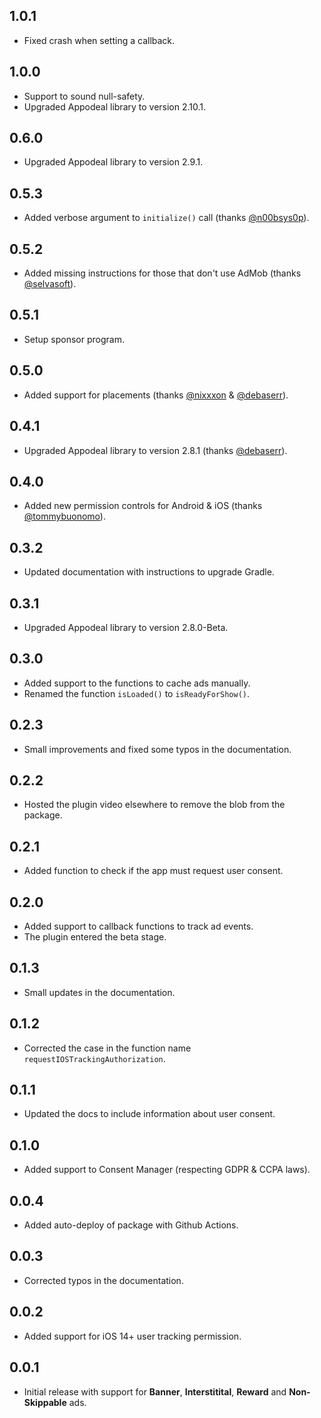 ## 1.0.1

* Fixed crash when setting a callback.

## 1.0.0

* Support to sound null-safety.
* Upgraded Appodeal library to version 2.10.1.

## 0.6.0

* Upgraded Appodeal library to version 2.9.1.

## 0.5.3

* Added verbose argument to  `initialize()` call (thanks [@n00bsys0p](https://github.com/n00bsys0p)).

## 0.5.2

* Added missing instructions for those that don't use AdMob (thanks [@selvasoft](https://github.com/selvasoft)).

## 0.5.1

* Setup sponsor program.

## 0.5.0

* Added support for placements (thanks [@nixxxon](https://github.com/nixxxon) & [@debaserr](https://github.com/debaserr)).

## 0.4.1

* Upgraded Appodeal library to version 2.8.1 (thanks [@debaserr](https://github.com/debaserr)).

## 0.4.0

* Added new permission controls for Android & iOS (thanks [@tommybuonomo](https://github.com/tommybuonomo)).

## 0.3.2

* Updated documentation with instructions to upgrade Gradle.

## 0.3.1

* Upgraded Appodeal library to version 2.8.0-Beta.

## 0.3.0

* Added support to the functions to cache ads manually.
* Renamed the function `isLoaded()` to `isReadyForShow()`.

## 0.2.3

* Small improvements and fixed some typos in the documentation.

## 0.2.2

* Hosted the plugin video elsewhere to remove the blob from the package.

## 0.2.1

* Added function to check if the app must request user consent.

## 0.2.0

* Added support to callback functions to track ad events.
* The plugin entered the beta stage.

## 0.1.3

* Small updates in the documentation.

## 0.1.2

* Corrected the case in the function name `requestIOSTrackingAuthorization`.

## 0.1.1

* Updated the docs to include information about user consent.

## 0.1.0

* Added support to Consent Manager (respecting GDPR & CCPA laws).

## 0.0.4

* Added auto-deploy of package with Github Actions.

## 0.0.3

* Corrected typos in the documentation.

## 0.0.2

* Added support for iOS 14+ user tracking permission.

## 0.0.1

* Initial release with support for __Banner__, __Interstitital__, __Reward__ and __Non-Skippable__ ads.
